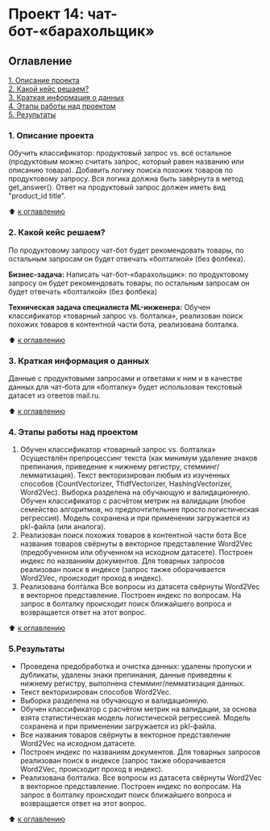 # Проект 14: чат-бот-«барахольщик»

## Оглавление  
[1. Описание проекта](./README.md#1-Описание-проекта)  
[2. Какой кейс решаем?](./README.md#2-Какой-кейс-решаем)  
[3. Краткая информация о данных](./README.md#3-Краткая-информация-о-данных)  
[4. Этапы работы над проектом](./README.md#4-Этапы-работы-над-проектом)  
[5. Результаты](./README.md#5-Результаты)   

### 1. Описание проекта   

Обучить классификатор: продуктовый запрос vs. всё остальное (продуктовым можно считать запрос, который равен названию или описанию товара).
Добавить логику поиска похожих товаров по продуктовому запросу.
Вся логика должна быть завёрнута в метод get_answer(). Ответ на продуктовый запрос должен иметь вид "product_id title".

:arrow_up: [к оглавлению](./README.md#Оглавление)

### 2. Какой кейс решаем?  

По продуктовому запросу чат-бот будет рекомендовать товары, по остальным запросам он будет отвечать «болталкой» (без фолбека).

**Бизнес-задача:** Написать чат-бот-«барахольщик»: по продуктовому запросу он будет рекомендовать товары, по остальным запросам он будет отвечать «болталкой» (без фолбека)

**Техническая задача специалиста ML-инженера:**  Обучен классификатор «товарный запрос vs. болталка», реализован поиск похожих товаров в контентной части бота, реализована болталка.

:arrow_up: [к оглавлению](./README.md#Оглавление)

### 3. Краткая информация о данных

Данные с продуктовыми запросами и ответами к ним и в качестве данных для чат-бота для «болталку» будет использован текстовый датасет из ответов mail.ru.

:arrow_up: [к оглавлению](./README.md#Оглавление)

### 4. Этапы работы над проектом  

1. Обучен классификатор «товарный запрос vs. болталка» 
    Осуществлён препроцессинг текста (как минимум удаление знаков препинания, приведение к нижнему регистру, стемминг/лемматизация).
    Текст векторизирован любым из изученных способов (CountVectorizer, TfidfVectorizer, HashingVectorizer, Word2Vec).
    Выборка разделена на обучающую и валидационную.
    Обучен классификатор с расчётом метрик на валидации (любое семейство алгоритмов, но предпочтительнее просто логистическая регрессия).
    Модель сохранена и при применении загружается из pkl-файла (или аналога).
2. Реализован поиск похожих товаров в контентной части бота
    Все названия товаров свёрнуты в векторное представление Word2Vec (предобученном или обученном на исходном датасете).
    Построен индекс по названиям документов.
    Для товарных запросов реализован поиск в индексе (запрос также оборачивается Word2Vec, происходит проход в индекс).
3. Реализована болталка
    Все вопросы из датасета свёрнуты Word2Vec в векторное представление.
    Построен индекс по вопросам.
    На запрос в болталку происходит поиск ближайшего вопроса и возвращается ответ на этот вопрос.

:arrow_up: [к оглавлению](./README.md#Оглавление)

### 5.Результаты  
* Проведена предобработка и очистка данных: удалены пропуски и дубликаты, удалены знаки препинания, данные приведены к нижнему регистру, выполнена стемминг/лемматизация данных.
* Текст векторизирован способов Word2Vec.
* Выборка разделена на обучающую и валидационную.
* Обучен классификатор с расчётом метрик на валидации, за основа взята статистическая модель логистической регрессией. Модель сохранена и при применении загружается из pkl-файла.
* Все названия товаров свёрнуты в векторное представление Word2Vec на исходном датасете.
* Построен индекс по названиям документов. Для товарных запросов реализован поиск в индексе (запрос также оборачивается Word2Vec, происходит проход в индекс).
* Реализована болталка. Все вопросы из датасета свёрнуты Word2Vec в векторное представление. Построен индекс по вопросам. На запрос в болталку происходит поиск ближайшего вопроса и возвращается ответ на этот вопрос.

:arrow_up: [к оглавлению](./README.md#Оглавление)
